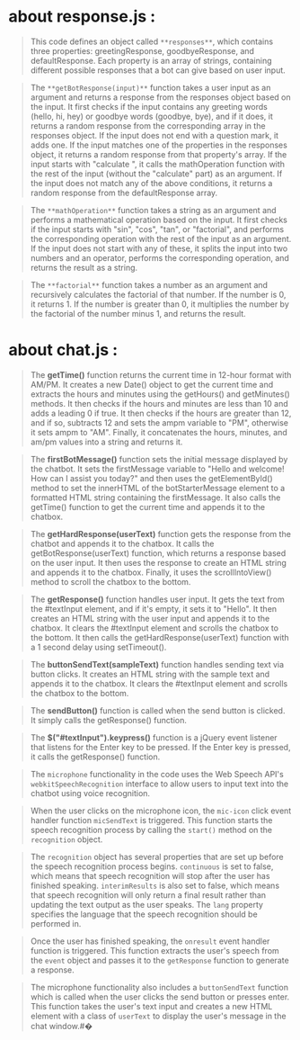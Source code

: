 # about response.js :
>This code defines an object called `**responses**`, which contains three properties: greetingResponse, goodbyeResponse, and defaultResponse. Each property is an array of strings, containing different possible responses that a bot can give based on user input.

>The `**getBotResponse(input)**` function takes a user input as an argument and returns a response from the responses object based on the input. It first checks if the input contains any greeting words (hello, hi, hey) or goodbye words (goodbye, bye), and if it does, it returns a random response from the corresponding array in the responses object. If the input does not end with a question mark, it adds one.
>If the input matches one of the properties in the responses object, it returns a random response from that property's array. If the input starts with "calculate ", it calls the mathOperation function with the rest of the input (without the "calculate" part) as an argument. If the input does not match any of the above conditions, it returns a random response from the defaultResponse array.

>The `**mathOperation**` function takes a string as an argument and performs a mathematical operation based on the input. It first checks if the input starts with "sin", "cos", "tan", or "factorial", and performs the corresponding operation with the rest of the input as an argument. If the input does not start with any of these, it splits the input into two numbers and an operator, performs the corresponding operation, and returns the result as a string.

>The `**factorial**` function takes a number as an argument and recursively calculates the factorial of that number. If the number is 0, it returns 1. If the number is greater than 0, it multiplies the number by the factorial of the number minus 1, and returns the result.

# about chat.js :
>The **getTime()** function returns the current time in 12-hour format with AM/PM. It creates a new Date() object to get the current time and extracts the hours and minutes using the getHours() and getMinutes() methods. It then checks if the hours and minutes are less than 10 and adds a leading 0 if true. It then checks if the hours are greater than 12, and if so, subtracts 12 and sets the ampm variable to "PM", otherwise it sets ampm to "AM". Finally, it concatenates the hours, minutes, and am/pm values into a string and returns it.

>The **firstBotMessage()** function sets the initial message displayed by the chatbot. It sets the firstMessage variable to "Hello and welcome! How can I assist you today?" and then uses the getElementById() method to set the innerHTML of the botStarterMessage element to a formatted HTML string containing the firstMessage. It also calls the getTime() function to get the current time and appends it to the chatbox.

>The **getHardResponse(userText)** function gets the response from the chatbot and appends it to the chatbox. It calls the getBotResponse(userText) function, which returns a response based on the user input. It then uses the response to create an HTML string and appends it to the chatbox. Finally, it uses the scrollIntoView() method to scroll the chatbox to the bottom.

>The **getResponse()** function handles user input. It gets the text from the #textInput element, and if it's empty, it sets it to "Hello". It then creates an HTML string with the user input and appends it to the chatbox. It clears the #textInput element and scrolls the chatbox to the bottom. It then calls the getHardResponse(userText) function with a 1 second delay using setTimeout().

>The **buttonSendText(sampleText)** function handles sending text via button clicks. It creates an HTML string with the sample text and appends it to the chatbox. It clears the #textInput element and scrolls the chatbox to the bottom.

>The **sendButton()** function is called when the send button is clicked. It simply calls the getResponse() function.

>The **$("#textInput").keypress()** function is a jQuery event listener that listens for the Enter key to be pressed. If the Enter key is pressed, it calls the getResponse() function.

>The `microphone` functionality in the code uses the Web Speech API's `webkitSpeechRecognition` interface to allow users to input text into the chatbot using voice recognition. 

>When the user clicks on the microphone icon, the `mic-icon` click event handler function `micSendText` is triggered. This function starts the speech recognition process by calling the `start()` method on the `recognition` object. 

>The `recognition` object has several properties that are set up before the speech recognition process begins. `continuous` is set to false, which means that speech recognition will stop after the user has finished speaking. `interimResults` is also set to false, which means that speech recognition will only return a final result rather than updating the text output as the user speaks. The `lang` property specifies the language that the speech recognition should be performed in.

>Once the user has finished speaking, the `onresult` event handler function is triggered. This function extracts the user's speech from the `event` object and passes it to the `getResponse` function to generate a response. 

>The microphone functionality also includes a `buttonSendText` function which is called when the user clicks the send button or presses enter. This function takes the user's text input and creates a new HTML element with a class of `userText` to display the user's message in the chat window.#� 
